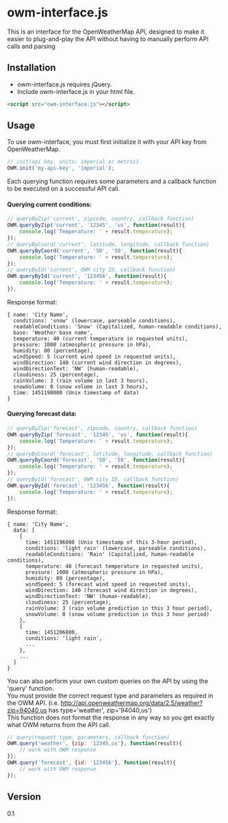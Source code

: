 # owm-interface.js

This is an interface for the OpenWeatherMap API, designed to make it easier to plug-and-play the API without having to
manually perform API calls and parsing

Installation
------------
* owm-interface.js requires jQuery.
* Include owm-interface.js in your html file.
```html
<script src="owm-interface.js"></script>
```

Usage
-----
To use owm-interface, you must first initialize it with your API key from OpenWeatherMap.
```javascript
// init(api key, units: imperial or metric)
OWM.init('my-api-key', 'imperial');
```

Each querying function requires some parameters and a callback function to be executed on a successful API call.

#### Querying current conditions:
```javascript
// queryByZip('current', zipcode, country, callback function)
OWM.queryByZip('current', '12345', 'us', function(result){
    console.log('Temperature: ' + result.temperature);
});
// queryByCoord('current', latitude, longitude, callback function)
OWM.queryByCoord('current', '50', '50', function(result){
    console.log('Temperature: ' + result.temperature);
});
// queryById('current', OWM city ID, callback function)
OWM.queryById('current', '123456', function(result){
    console.log('Temperature: ' + result.temperature);
});
```
Response format:
```
{ name: 'City Name',
  conditions: 'snow' (lowercase, parseable conditions),
  readableConditions: 'Snow' (Capitalized, human-readable conditions),
  base: 'Weather base name',
  temperature: 40 (current temperature in requested units),
  pressure: 1000 (atmospheric pressure in hPa),
  humidity: 80 (percentage),
  windSpeed: 5 (current wind speed in requested units),
  windDirection: 140 (current wind direction in degrees),
  windDirectionText: 'NW' (human-readable),
  cloudiness: 25 (percentage),
  rainVolume: 3 (rain volume in last 3 hours),
  snowVolume: 0 (snow volume in last 3 hours),
  time: 1451190000 (Unix timestamp of data)
}
```

#### Querying forecast data:
```javascript
// queryByZip('forecast', zipcode, country, callback function)
OWM.queryByZip('forecast', '12345', 'us', function(result){
    console.log('Temperature: ' + result.temperature);
});
// queryByCoord('forecast', latitude, longitude, callback function)
OWM.queryByCoord('forecast', '50', '50', function(result){
    console.log('Temperature: ' + result.temperature);
});
// queryById('forecast', OWM city ID, callback function)
OWM.queryById('forecast', '123456', function(result){
    console.log('Temperature: ' + result.temperature);
});
```
Response format:
```
{ name: 'City Name',
  data: [
    {
      time: 1451196000 (Unix timestamp of this 3-hour period),
      conditions: 'light rain' (lowercase, parseable conditions),
      readableConditions: 'Rain' (Capitalized, human-readable conditions),
      temperature: 40 (forecast temperature in requested units),
      pressure: 1000 (atmospheric pressure in hPa),
      humidity: 80 (percentage),
      windSpeed: 5 (forecast wind speed in requested units),
      windDirection: 140 (forecast wind direction in degrees),
      windDirectionText: 'NW' (human-readable),
      cloudiness: 25 (percentage),
      rainVolume: 3 (rain volume prediction in this 3 hour period),
      snowVolume: 0 (snow volume prediction in this 3 hour period)
    },
    {
      time: 1451206800,
      conditions: 'light rain',
      ...
    },
    ...
  ] 
}
```

You can also perform your own custom queries on the API by using the 'query' function.  
You must provide the correct request type and parameters as required in the OWM API.
(i.e. http://api.openweathermap.org/data/2.5/weather?zip=94040,us has type='weather', zip='94040,us')   
This function does not format the response in any way so you get exactly what OWM returns from the API call.
```javascript
// query(request type, parameters, callback function)
OWM.query('weather', {zip: '12345,us'}, function(result){
    // work with OWM response
});
OWM.query('forecast', {id: '123456'}, function(result){
    // work with OWM response
});
```

Version
----

0.1